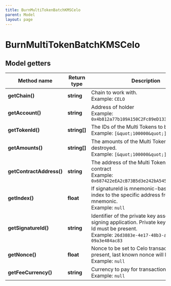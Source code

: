 ```yaml
---
title: BurnMultiTokenBatchKMSCelo
parent: Model
layout: page
---
```


# BurnMultiTokenBatchKMSCelo

## Model getters

Method name | Return type | Description | Notes
------------ | ------------- | ------------- | -------------
**getChain()** | **string** | Chain to work with. <br>Example: `CELO` |
**getAccount()** | **string** | Address of holder <br>Example: `0x4b812a77b109A150C2Fc89eD133EaBC78bC9EC8f` |
**getTokenId()** | **string[]** | The IDs of the Multi Tokens to be destroyed. <br>Example: `[&quot;100000&quot;]` |
**getAmounts()** | **string[]** | The amounts of the Multi Tokens to be destroyed. <br>Example: `[&quot;100000&quot;]` |
**getContractAddress()** | **string** | The address of the Multi Token smart contract <br>Example: `0x687422eEA2cB73B5d3e242bA5456b782919AFc85` |
**getIndex()** | **float** | If signatureId is mnemonic-based, this is the index to the specific address from that mnemonic. <br>Example: `null` | [optional]
**getSignatureId()** | **string** | Identifier of the private key associated in signing application. Private key, or signature Id must be present. <br>Example: `26d3883e-4e17-48b3-a0ee-09a3e484ac83` |
**getNonce()** | **float** | Nonce to be set to Celo transaction. If not present, last known nonce will be used. <br>Example: `null` | [optional]
**getFeeCurrency()** | **string** | Currency to pay for transaction gas <br>Example: `null` |

